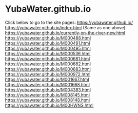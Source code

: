 # YubaWater.github.io

Click below to go to the site pages:
https://yubawater.github.io/
https://yubawater.github.io/index.html (Same as one above)
https://yubawater.github.io/currently-on-the-river-new.html
https://yubawater.github.io/M000488.html
https://yubawater.github.io/M000491.html
https://yubawater.github.io/M000495.html
https://yubawater.github.io/M000536.html
https://yubawater.github.io/M000681.html
https://yubawater.github.io/M000682.html
https://yubawater.github.io/M000683.html
https://yubawater.github.io/M000972.html
https://yubawater.github.io/M001667.html
https://yubawater.github.io/M001668.html
https://yubawater.github.io/M004383.html
https://yubawater.github.io/M008145.html
https://yubawater.github.io/M008148.html
https://yubawater.github.io/M00HWNS.html
